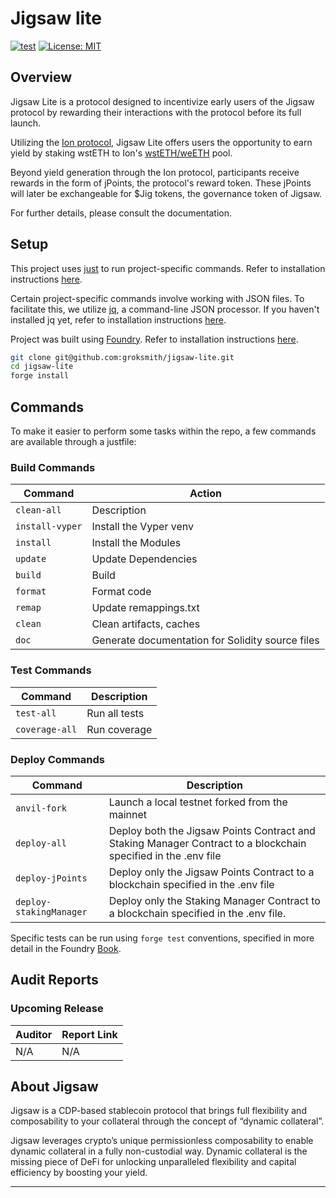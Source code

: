 # Jigsaw lite

[![test](https://github.com/groksmith/jigsaw-lite/actions/workflows/test.yml/badge.svg)](https://github.com/groksmith/jigsaw-lite/actions/workflows/test.yml)
[![License: MIT](https://img.shields.io/badge/License-MIT-blue.svg)](https://github.com/groksmith/jigsaw-lite/blob/main/LICENSE)

[foundry]: https://getfoundry.sh/
[foundry-badge]: https://img.shields.io/badge/Built%20with-Foundry-FFDB1C.svg

## Overview

Jigsaw Lite is a protocol designed to incentivize early users of the Jigsaw protocol by rewarding their interactions with the protocol before its full launch.

Utilizing the [Ion protocol](https://ionprotocol.io), Jigsaw Lite offers users the opportunity to earn yield by staking wstETH to Ion's [wstETH/weETH](https://www.app.ionprotocol.io/lend?collateralAsset=weETH&lenderAsset=wstETH&marketId=0) pool.

Beyond yield generation through the Ion protocol, participants receive rewards in the form of jPoints, the protocol's reward token. These jPoints will later be exchangeable for $Jig tokens, the governance token of Jigsaw.

For further details, please consult the documentation.

## Setup

This project uses [just](https://just.systems/man/en/) to run project-specific commands. Refer to installation instructions [here](https://github.com/casey/just?tab=readme-ov-file#installation).

Certain project-specific commands involve working with JSON files. To facilitate this, we utilize [jq](https://jqlang.github.io/jq/), a command-line JSON processor. If you haven't installed jq yet, refer to installation instructions [here](https://jqlang.github.io/jq/download/).

Project was built using [Foundry](https://book.getfoundry.sh/). Refer to installation instructions [here](https://github.com/foundry-rs/foundry#installation).

```sh
git clone git@github.com:groksmith/jigsaw-lite.git
cd jigsaw-lite
forge install
```

## Commands

To make it easier to perform some tasks within the repo, a few commands are available through a justfile:

### Build Commands

| Command         | Action                                           |
| --------------- | ------------------------------------------------ |
| `clean-all`     | Description                                      |
| `install-vyper` | Install the Vyper venv                           |
| `install`       | Install the Modules                              |
| `update`        | Update Dependencies                              |
| `build`         | Build                                            |
| `format`        | Format code                                      |
| `remap`         | Update remappings.txt                            |
| `clean`         | Clean artifacts, caches                          |
| `doc`           | Generate documentation for Solidity source files |

### Test Commands

| Command        | Description   |
| -------------- | ------------- |
| `test-all`     | Run all tests |
| `coverage-all` | Run coverage  |

### Deploy Commands

| Command                 | Description                                                                                                    |
| ----------------------- | -------------------------------------------------------------------------------------------------------------- |
| `anvil-fork`            | Launch a local testnet forked from the mainnet                                                                 |
| `deploy-all`            | Deploy both the Jigsaw Points Contract and Staking Manager Contract to a blockchain specified in the .env file |
| `deploy-jPoints`        | Deploy only the Jigsaw Points Contract to a blockchain specified in the .env file                              |
| `deploy-stakingManager` | Deploy only the Staking Manager Contract to a blockchain specified in the .env file.                           |

Specific tests can be run using `forge test` conventions, specified in more detail in the Foundry [Book](https://book.getfoundry.sh/reference/forge/forge-test#test-options).

## Audit Reports

### Upcoming Release

| Auditor | Report Link |
| ------- | ----------- |
| N/A     | N/A         |

## About Jigsaw

Jigsaw is a CDP-based stablecoin protocol that brings full flexibility and composability to your collateral through the concept of “dynamic collateral”.

Jigsaw leverages crypto’s unique permissionless composability to enable dynamic collateral in a fully non-custodial way.
Dynamic collateral is the missing piece of DeFi for unlocking unparalleled flexibility and capital efficiency by boosting your yield.

---

<p align="center">
</p>
